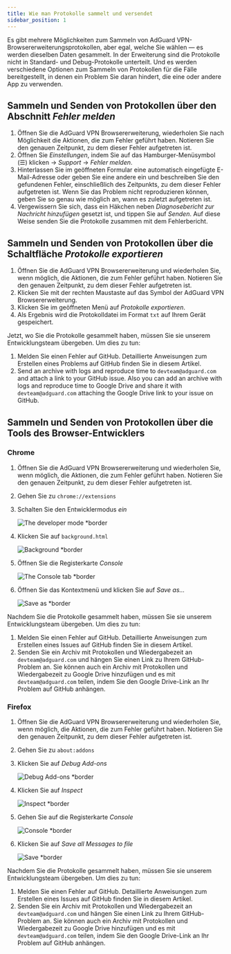 ```yaml
---
title: Wie man Protokolle sammelt und versendet
sidebar_position: 1
---
```


Es gibt mehrere Möglichkeiten zum Sammeln von AdGuard VPN-Browsererweiterungsprotokollen, aber egal, welche Sie wählen — es werden dieselben Daten gesammelt. In der Erweiterung sind die Protokolle nicht in Standard- und Debug-Protokolle unterteilt. Und es werden verschiedene Optionen zum Sammeln von Protokollen für die Fälle bereitgestellt, in denen ein Problem Sie daran hindert, die eine oder andere App zu verwenden.

## Sammeln und Senden von Protokollen über den Abschnitt *Fehler melden*

1. Öffnen Sie die AdGuard VPN Browsererweiterung, wiederholen Sie nach Möglichkeit die Aktionen, die zum Fehler geführt haben. Notieren Sie den genauen Zeitpunkt, zu dem dieser Fehler aufgetreten ist.
1. Öffnen Sie *Einstellungen*, indem Sie auf das Hamburger-Menüsymbol (☰) klicken → *Support* → *Fehler melden*.
1. Hinterlassen Sie im geöffneten Formular eine automatisch eingefügte E-Mail-Adresse oder geben Sie eine andere ein und beschreiben Sie den gefundenen Fehler, einschließlich des Zeitpunkts, zu dem dieser Fehler aufgetreten ist. Wenn Sie das Problem nicht reproduzieren können, geben Sie so genau wie möglich an, wann es zuletzt aufgetreten ist.
1. Vergewissern Sie sich, dass ein Häkchen neben *Diagnosebericht zur Nachricht hinzufügen* gesetzt ist, und tippen Sie auf *Senden*. Auf diese Weise senden Sie die Protokolle zusammen mit dem Fehlerbericht.

## Sammeln und Senden von Protokollen über die Schaltfläche *Protokolle exportieren*

1. Öffnen Sie die AdGuard VPN Browsererweiterung und wiederholen Sie, wenn möglich, die Aktionen, die zum Fehler geführt haben. Notieren Sie den genauen Zeitpunkt, zu dem dieser Fehler aufgetreten ist.
1. Klicken Sie mit der rechten Maustaste auf das Symbol der AdGuard VPN Browsererweiterung.
1. Klicken Sie im geöffneten Menü auf *Protokolle exportieren*.
1. Als Ergebnis wird die Protokolldatei im Format `txt` auf Ihrem Gerät gespeichert.

Jetzt, wo Sie die Protokolle gesammelt haben, müssen Sie sie unserem Entwicklungsteam übergeben. Um dies zu tun:

1. Melden Sie einen Fehler auf GitHub. Detaillierte Anweisungen zum Erstellen eines Problems auf GitHub finden Sie in diesem Artikel.
1. Send an archive with logs and reproduce time to `devteam@adguard.com` and attach a link to your GitHub issue. Also you can add an archive with logs and reproduce time to Google Drive and share it with `devteam@adguard.com` attaching the Google Drive link to your issue on GitHub.

## Sammeln und Senden von Protokollen über die Tools des Browser-Entwicklers

### Chrome

1. Öffnen Sie die AdGuard VPN Browsererweiterung und wiederholen Sie, wenn möglich, die Aktionen, die zum Fehler geführt haben. Notieren Sie den genauen Zeitpunkt, zu dem dieser Fehler aufgetreten ist.
1. Gehen Sie zu `chrome://extensions`
1. Schalten Sie den Entwicklermodus *ein*

    ![The developer mode *border](https://cdn.adguardvpn.com/content/kb/vpn/browser_extension/dev_mode.png)

1. Klicken Sie auf `background.html`

    ![Background *border](https://cdn.adguardvpn.com/content/kb/vpn/browser_extension/backgroung.png)

1. Öffnen Sie die Registerkarte *Сonsole*

    ![The Console tab *border](https://cdn.adguardvpn.com/content/kb/vpn/browser_extension/console.png)

1. Öffnen Sie das Kontextmenü und klicken Sie auf *Save as…*

    ![Save as *border](https://cdn.adguardvpn.com/content/kb/vpn/browser_extension/save.png)

Nachdem Sie die Protokolle gesammelt haben, müssen Sie sie unserem Entwicklungsteam übergeben. Um dies zu tun:

1. Melden Sie einen Fehler auf GitHub. Detaillierte Anweisungen zum Erstellen eines Issues auf GitHub finden Sie in diesem Artikel.
1. Senden Sie ein Archiv mit Protokollen und Wiedergabezeit an `devteam@adguard.com` und hängen Sie einen Link zu Ihrem GitHub-Problem an. Sie können auch ein Archiv mit Protokollen und Wiedergabezeit zu Google Drive hinzufügen und es mit `devteam@adguard.com` teilen, indem Sie den Google Drive-Link an Ihr Problem auf GitHub anhängen.

### Firefox

1. Öffnen Sie die AdGuard VPN Browsererweiterung und wiederholen Sie, wenn möglich, die Aktionen, die zum Fehler geführt haben. Notieren Sie den genauen Zeitpunkt, zu dem dieser Fehler aufgetreten ist.
1. Gehen Sie zu `about:addons`
1. Klicken Sie auf *Debug Add-ons*

    ![Debug Add-ons *border](https://cdn.adguardvpn.com/content/kb/vpn/browser_extension/add-ons.png)

1. Klicken Sie auf *Inspect*

    ![Inspect *border](https://cdn.adguardvpn.com/content/kb/vpn/browser_extension/inspect.png)

1. Gehen Sie auf die Registerkarte *Console*

    ![Console *border](https://cdn.adguardvpn.com/content/kb/vpn/browser_extension/ff_console.png)

1. Klicken Sie auf *Save all Messages to file*

    ![Save *border](https://cdn.adguardvpn.com/content/kb/vpn/browser_extension/save-to-file.png)

Nachdem Sie die Protokolle gesammelt haben, müssen Sie sie unserem Entwicklungsteam übergeben. Um dies zu tun:

1. Melden Sie einen Fehler auf GitHub. Detaillierte Anweisungen zum Erstellen eines Issues auf GitHub finden Sie in diesem Artikel.
1. Senden Sie ein Archiv mit Protokollen und Wiedergabezeit an `devteam@adguard.com` und hängen Sie einen Link zu Ihrem GitHub-Problem an. Sie können auch ein Archiv mit Protokollen und Wiedergabezeit zu Google Drive hinzufügen und es mit `devteam@adguard.com` teilen, indem Sie den Google Drive-Link an Ihr Problem auf GitHub anhängen.
